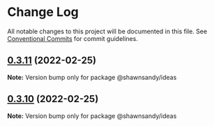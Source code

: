 # Change Log

All notable changes to this project will be documented in this file.
See [Conventional Commits](https://conventionalcommits.org) for commit guidelines.

## [0.3.11](https://github.com/shawn-sandy/idea/compare/@shawnsandy/ideas@0.3.9...@shawnsandy/ideas@0.3.11) (2022-02-25)

**Note:** Version bump only for package @shawnsandy/ideas





## [0.3.10](https://github.com/shawn-sandy/idea/compare/@shawnsandy/ideas@0.3.9...@shawnsandy/ideas@0.3.10) (2022-02-25)

**Note:** Version bump only for package @shawnsandy/ideas
